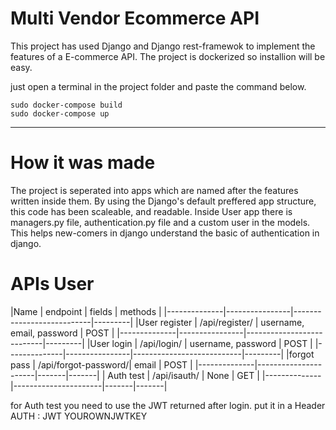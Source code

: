 <h1>Multi Vendor Ecommerce API</h1>
This project has used Django and Django rest-framewok to implement the features of a E-commerce API.
The project is dockerized so installion will be easy.

just open a terminal in the project folder and paste the command below.

```
sudo docker-compose build
sudo docker-compose up
```
<hr>

<h1>How it was made</h1>
The project is seperated into apps which are named after the features written inside them.
By using the Django's default preffered app structure, this code has been scaleable, and readable.
Inside User app there is managers.py file, authentication.py file and a custom user in the models. This helps new-comers in django understand the basic of authentication in django.

<h1>APIs User</h1>
|Name          | endpoint       | fields                    | methods |
|--------------|----------------|---------------------------|---------|
|User register | /api/register/ | username, email, password | POST    |
|--------------|----------------|---------------------------|---------|
|User login    | /api/login/    | username, password        | POST    |
|--------------|----------------|---------------------------|---------|
|forgot pass   | /api/forgot-password/| email | POST  |
|--------------|----------------------|-------|-------|
| Auth test    | /api/isauth/         | None  | GET   |
|--------------|----------------------|-------|-------|

for Auth test you need to use the JWT returned after login.
put it in a Header AUTH : JWT YOUROWNJWTKEY

